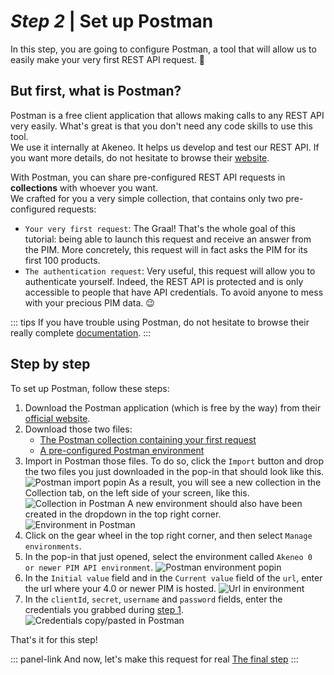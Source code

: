 # _Step 2_ | Set up Postman

In this step, you are going to configure Postman, a tool that will allow us to easily make your very first REST API request. :rocket:

## But first, what is Postman?
Postman is a free client application that allows making calls to any REST API very easily. What's great is that you don't need any code skills to use this tool.  
We use it internally at Akeneo. It helps us develop and test our REST API. If you want more details, do not hesitate to browse their [website](https://www.getpostman.com/).

With Postman, you can share pre-configured REST API requests in **collections** with whoever you want.  
We crafted for you a very simple collection, that contains only two pre-configured requests:
- `Your very first request`: The Graal! That's the whole goal of this tutorial: being able to launch this request and receive an answer from the PIM. More concretely, this request will in fact asks the PIM for its first 100 products.
- `The authentication request`: Very useful, this request will allow you to authenticate yourself. Indeed, the REST API is protected and is only accessible to people that have API credentials. To avoid anyone to mess with your precious PIM data. :wink: 

::: tips
If you have trouble using Postman, do not hesitate to browse their really complete [documentation](https://learning.getpostman.com/docs).
:::

## Step by step

To set up Postman, follow these steps:
1. Download the Postman application (which is free by the way) from their [official website](https://www.getpostman.com/downloads/).
2. Download those two files:  
    - [The Postman collection containing your first request](/files/your-very-first-collection.postman_collection.json)  
    - [A pre-configured Postman environment](/files/akeneo-PIM-API-environment-old.postman_environment.json)
3. Import in Postman those files. To do so, click the `Import` button and drop the two files you just downloaded in the pop-in that should look like this.
![Postman import popin](/img/getting-started/postman-import-popin.png)
As a result, you will see a new collection in the Collection tab, on the left side of your screen, like this.
![Collection in Postman](/img/getting-started/very-first-request-collection-in-postman.png)
A new environment should also have been created in the dropdown in the top right corner.
![Environment in Postman](/img/getting-started/postman-environment-old.png)
6. Click on the gear wheel in the top right corner, and then select `Manage environments`.
7. In the pop-in that just opened, select the environment called `Akeneo 0 or newer PIM API environment`.
![Postman environment popin](/img/getting-started/postman-environment-old-popin.png)
8. In the `Initial value` field and in the `Current value` field of the `url`, enter the url where your 4.0 or newer PIM is hosted.
![Url in environment](/img/getting-started/url-environment-old.png)
9. In the `clientId`, `secret`, `username` and `password` fields, enter the credentials you grabbed during [step 1](/getting-started/your-first-tutorial-old/step-1.html).
![Credentials copy/pasted in Postman](/img/getting-started/copy-past-credentials-old.png)

That's it for this step!

::: panel-link And now, let's make this request for real [The final step](/getting-started/your-first-tutorial-old/step-3.html)
:::

